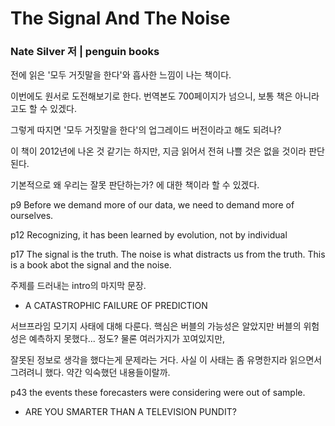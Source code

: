 # The Signal And The Noise

### Nate Silver 저 | penguin books

전에 읽은 '모두 거짓말을 한다'와 흡사한 느낌이 나는 책이다.

이번에도 원서로 도전해보기로 한다. 번역본도 700페이지가 넘으니, 보통 책은 아니라고도 할 수 있겠다.

그렇게 따지면 '모두 거짓말을 한다'의 업그레이드 버전이라고 해도 되려나?

이 책이 2012년에 나온 것 같기는 하지만, 지금 읽어서 전혀 나쁠 것은 없을 것이라 판단된다.

기본적으로 왜 우리는 잘못 판단하는가? 에 대한 책이라 할 수 있겠다.

p9 Before we demand more of our data, we need to demand more of ourselves.

p12 Recognizing, it has been learned by evolution, not by individual

p17 The signal is the truth. The noise is what distracts us from the truth. This is a book abot the signal and the noise.

주제를 드러내는 intro의 마지막 문장.

- A CATASTROPHIC FAILURE OF PREDICTION

서브프라임 모기지 사태에 대해 다룬다. 핵심은 버블의 가능성은 알았지만 버블의 위험성은 예측하지 못했다... 정도? 물론 여러가지가 꼬여있지만,

잘못된 정보로 생각을 했다는게 문제라는 거다. 사실 이 사태는 좀 유명한지라 읽으면서 그려려니 했다. 약간 익숙했던 내용들이랄까.

p43 the events these forecasters were considering were out of sample.

- ARE YOU SMARTER THAN A TELEVISION PUNDIT?